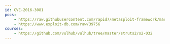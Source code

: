 ```yaml
---
id: CVE-2016-3081
pocs:
    - https://raw.githubusercontent.com/rapid7/metasploit-framework/master/modules/exploits/multi/http/struts_dmi_exec.rb
    - https://www.exploit-db.com/raw/39756
courses:
    - https://github.com/vulhub/vulhub/tree/master/struts2/s2-032
---
```

